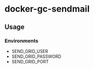 # docker-gc-sendmail

## Usage

### Environments

- SEND_GRID_USER
- SEND_GRID_PASSWORD
- SEND_GRID_PORT

